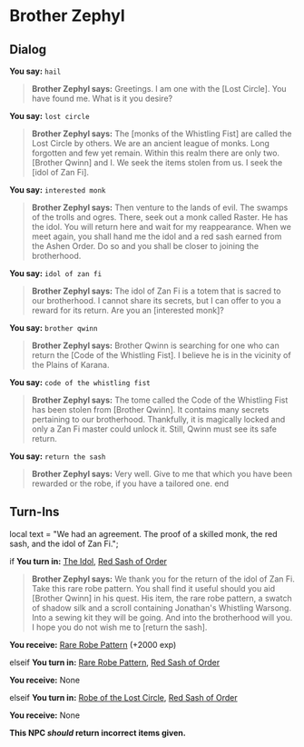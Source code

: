# Brother Zephyl
## Dialog

**You say:** `hail`



>**Brother Zephyl says:** Greetings. I am one with the [Lost Circle]. You have found me. What is it you desire?

**You say:** `lost circle`



>**Brother Zephyl says:** The [monks of the Whistling Fist] are called the Lost Circle by others. We are an ancient league of monks. Long forgotten and few yet remain. Within this realm there are only two. [Brother Qwinn] and I. We seek the items stolen from us. I seek the [idol of Zan Fi].

**You say:** `interested monk`



>**Brother Zephyl says:** Then venture to the lands of evil. The swamps of the trolls and ogres. There, seek out a monk called Raster. He has the idol. You will return here and wait for my reappearance. When we meet again, you shall hand me the idol and a red sash earned from the Ashen Order. Do so and you shall be closer to joining the brotherhood.

**You say:** `idol of zan fi`



>**Brother Zephyl says:** The idol of Zan Fi is a totem that is sacred to our brotherhood. I cannot share its secrets, but I can offer to you a reward for its return. Are you an [interested monk]?

**You say:** `brother qwinn`



>**Brother Zephyl says:** Brother Qwinn is searching for one who can return the [Code of the Whistling Fist]. I believe he is in the vicinity of the Plains of Karana.

**You say:** `code of the whistling fist`



>**Brother Zephyl says:** The tome called the Code of the Whistling Fist has been stolen from [Brother Qwinn]. It contains many secrets pertaining to our brotherhood. Thankfully, it is magically locked and only a Zan Fi master could unlock it. Still, Qwinn must see its safe return.

**You say:** `return the sash`



>**Brother Zephyl says:** Very well. Give to me that which you have been rewarded or the robe, if you have a tailored one.
end

## Turn-Ins



local text = "We had an agreement. The proof of a skilled monk, the red sash, and the idol of Zan Fi.";



if **You turn in:** [The Idol](/item/12317), [Red Sash of Order](/item/10133)


>**Brother Zephyl says:** We thank you for the return of the idol of Zan Fi. Take this rare robe pattern. You shall find it useful should you aid [Brother Qwinn] in his quest. His item, the rare robe pattern, a swatch of shadow silk and a scroll containing Jonathan's Whistling Warsong. Into a sewing kit they will be going. And into the brotherhood will you. I hope you do not wish me to [return the sash].


 **You receive:**  [Rare Robe Pattern](/item/12315) (+2000 exp)

elseif **You turn in:** [Rare Robe Pattern](/item/12315), [Red Sash of Order](/item/10133)


 **You receive:** None 

elseif **You turn in:** [Robe of the Lost Circle](/item/12256), [Red Sash of Order](/item/10133)


 **You receive:** None 

**This NPC *should* return incorrect items given.**
